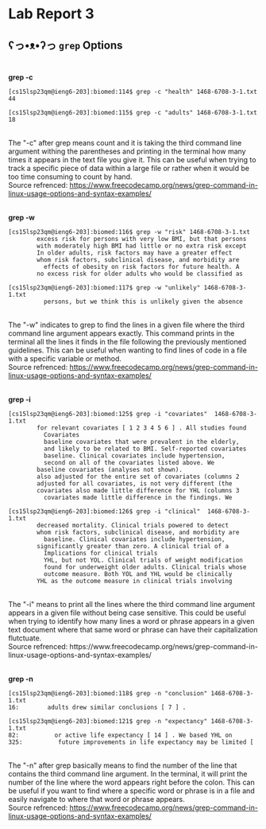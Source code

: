 # Lab Report 3 <br>
## ʕっ•ᴥ•ʔっ `grep` Options <br> <br> 
**grep -c**
```
[cs15lsp23qm@ieng6-203]:biomed:114$ grep -c "health" 1468-6708-3-1.txt
44
```
```
[cs15lsp23qm@ieng6-203]:biomed:115$ grep -c "adults" 1468-6708-3-1.txt
18
```
<br> The "-c" after grep means count and it is taking the third command line argument withing the parentheses and printing in the terminal how many times it appears in the text file you give it. This can be useful when trying to track a specific piece of data within a large file or rather when it would be too time consuming to count by hand. <br>
Source refrenced: https://www.freecodecamp.org/news/grep-command-in-linux-usage-options-and-syntax-examples/
<br><br>

**grep -w**
```
[cs15lsp23qm@ieng6-203]:biomed:116$ grep -w "risk" 1468-6708-3-1.txt
        excess risk for persons with very low BMI, but that persons
        with moderately high BMI had little or no extra risk except
        In older adults, risk factors may have a greater effect
        whom risk factors, subclinical disease, and morbidity are
          effects of obesity on risk factors for future health. A
        no excess risk for older adults who would be classified as
```
```
[cs15lsp23qm@ieng6-203]:biomed:117$ grep -w "unlikely" 1468-6708-3-1.txt
          persons, but we think this is unlikely given the absence
```
<br> The "-w" indicates to grep to find the lines in a given file where the third command line argument appears exactly. This command prints in the terminal all the lines it finds in the file following the previously mentioned guidelines. This can be useful when wanting to find lines of code in a file with a specific variable or method.  <br>
Source refrenced: https://www.freecodecamp.org/news/grep-command-in-linux-usage-options-and-syntax-examples/
<br><br>

**grep -i**
```
[cs15lsp23qm@ieng6-203]:biomed:125$ grep -i "covariates"  1468-6708-3-1.txt
        for relevant covariates [ 1 2 3 4 5 6 ] . All studies found
          Covariates
          baseline covariates that were prevalent in the elderly,
          and likely to be related to BMI. Self-reported covariates
          baseline. Clinical covariates include hypertension,
          second on all of the covariates listed above. We
        baseline covariates (analyses not shown).
        also adjusted for the entire set of covariates (columns 2
        adjusted for all covariates, is not very different (the
        covariates also made little difference for YHL (columns 3
          covariates made little difference in the findings. We
```
```
[cs15lsp23qm@ieng6-203]:biomed:126$ grep -i "clinical"  1468-6708-3-1.txt
        decreased mortality. Clinical trials powered to detect
        whom risk factors, subclinical disease, and morbidity are
          baseline. Clinical covariates include hypertension,
        significantly greater than zero. A clinical trial of a
          Implications for clinical trials
          YHL, but not YOL. Clinical trials of weight modification
          found for underweight older adults. Clinical trials whose
          outcome measure. Both YOL and YHL would be clinically
        YHL as the outcome measure in clinical trials involving 
```

<br>
The "-i" means to print all the lines where the third command line argument appears in a given file without being case sensitive. This could be useful when trying to identify how many lines a word or phrase appears in a given text document where that same word or phrase can have their capitalization flutctuate.  <br>
Source refrenced: https://www.freecodecamp.org/news/grep-command-in-linux-usage-options-and-syntax-examples/
<br><br>


**grep -n**
```
[cs15lsp23qm@ieng6-203]:biomed:118$ grep -n "conclusion" 1468-6708-3-1.txt
16:        adults drew similar conclusions [ 7 ] .
```
```
[cs15lsp23qm@ieng6-203]:biomed:121$ grep -n "expectancy" 1468-6708-3-1.txt
82:          or active life expectancy [ 14 ] . We based YHL on
325:          future improvements in life expectancy may be limited [
```
<br> The "-n" after grep basically means to find the number of the line that contains the third command line argument. In the terminal, it will print the number of the line where the word appears right before the colon. This can be useful if you want to find where a specific word or phrase is in a file and easily navigate to where that word or phrase appears. <br>
Source refrenced: https://www.freecodecamp.org/news/grep-command-in-linux-usage-options-and-syntax-examples/
<br><br>




